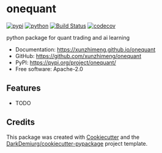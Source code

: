 # onequant


[![pypi](https://img.shields.io/pypi/v/onequant.svg)](https://pypi.org/project/onequant/)
[![python](https://img.shields.io/pypi/pyversions/onequant.svg)](https://pypi.org/project/onequant/)
[![Build Status](https://github.com/xunzhimeng/onequant/actions/workflows/dev.yml/badge.svg)](https://github.com/xunzhimeng/onequant/actions/workflows/dev.yml)
[![codecov](https://codecov.io/gh/xunzhimeng/onequant/branch/main/graphs/badge.svg)](https://codecov.io/github/xunzhimeng/onequant)



python package for quant trading and ai learning


* Documentation: <https://xunzhimeng.github.io/onequant>
* GitHub: <https://github.com/xunzhimeng/onequant>
* PyPI: <https://pypi.org/project/onequant/>
* Free software: Apache-2.0


## Features

* TODO

## Credits

This package was created with [Cookiecutter](https://github.com/audreyr/cookiecutter) and the [DarkDemiurg/cookiecutter-pypackage](https://github.com/DarkDemiurg/cookiecutter-pypackage) project template.
